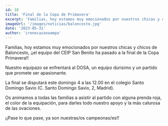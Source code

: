 ```yaml
---
id: 18
title: 'Final de la Copa de Primavera'
excerpt: 'Familias, hoy estamos muy emocionados por nuestros chicas y chicos de Baloncesto, ¡¡el equipo del CEIP San Benito ha pasado a la final de la Copa Primavera!!'
imageUrl: '/images/noticias/baloncesto.jpg'
date: '2023-05-31'
author: 'irenecazanaampa'
---
```


Familias, hoy estamos muy emocionados por nuestros chicas y chicos de Baloncesto, ¡¡el equipo del CEIP San Benito ha pasado a la final de la Copa Primavera!!

Nuestro equipazo se enfrentará al DOSA, un equipo durisimo y un partido que promete ser apasionante.

La final se disputará este domingo 4 a las 12.00 en el colegio Santo Domingo Savio (C. Santo Domingo Savio, 2, Madrid).

Os animamos a todas las familias a asistir al partido con alguna prenda roja, el color de la equipación, para darles todo nuestro apoyo y la más calurosa de las ovaciones.

¡¡Pase lo que pase, ya son nuestras/os campeonas/es!!